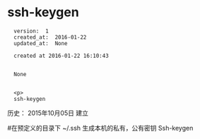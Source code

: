 
  # ssh-keygen

      version:  1
      created_at:  2016-01-22
      updated_at:  None

      created at 2016-01-22 16:10:43 


      None


      <p>
      ssh-keygen

历史：
2015年10月05日
建立




#在预定义的目录下  ~/.ssh  生成本机的私有，公有密钥
Ssh-keygen
      </p>

  
